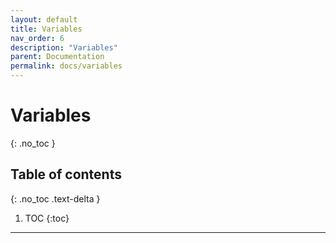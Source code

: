 ```yaml
---
layout: default
title: Variables
nav_order: 6
description: "Variables"
parent: Documentation
permalink: docs/variables
---
```


# Variables
{: .no_toc }

## Table of contents
{: .no_toc .text-delta }

1. TOC
{:toc}

---